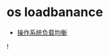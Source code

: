 # os loadbanance

* [操作系统负载均衡](https://mp.weixin.qq.com/s/668EIM3opj9uwWoMz3CEbA)

! [](./res/CPU-core-L1L2L3Cache.png "")